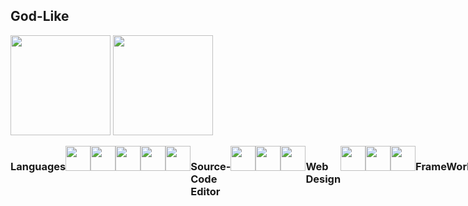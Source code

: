 <!--
**God-Like-is-like-me/God-Like-is-like-me** is a ✨ _special_ ✨ repository because its `README.md` (this file) appears on your GitHub profile.

Here are some ideas to get you started:

- 🔭 I’m currently working on ...
- 🌱 I’m currently learning ...
- 👯 I’m looking to collaborate on ...
- 🤔 I’m looking for help with ...
- 💬 Ask me about ...
- 📫 How to reach me: ...
- 😄 Pronouns: ...
- ⚡ Fun fact: ...
-->

## God-Like

<p align="center">
<div>	
<img height="160em" src=https://github-readme-stats.vercel.app/api?username=God-Like-is-like-me&show_icons=true&theme=radical/>
<img height="160em" src=https://github-readme-stats.vercel.app/api/top-langs/?username=God-Like-is-like-me&layout=compact&theme=radical/>
</div>
</p>


<!--
[![My GitHub Stats](https://github-readme-stats.vercel.app/api/?username=God-Like-is-like-me&count_private=true&layout=compact&theme=tokyonight&showicons=true)]()
[![My GitHub Language Stats](https://github-readme-stats.vercel.app/api/top-langs/?username=God-Like-is-like-me&langs_count=5&layout=compact&theme=tokyonight)]()	
	
	
[![My GitHub Stats](https://github-readme-stats.vercel.app/api/?username=God-Like-is-like-me&count_private=true&how_icons=true&theme=tokyonight&showicons=true)]()
[![My GitHub Language Stats](https://github-readme-stats.vercel.app/api/top-langs/?username=God-Like-is-like-me&langs_count=5&theme=tokyonight)]()
-->
	


<div style="display: flex"><br>
<h3>Languages</h3>
	<img width="40" src="https://cdn.jsdelivr.net/gh/devicons/devicon/icons/angularjs/angularjs-original.svg" />
	<img width="40" src="https://cdn.jsdelivr.net/gh/devicons/devicon/icons/typescript/typescript-original.svg" />
	<img width="40" src="https://cdn.jsdelivr.net/gh/devicons/devicon/icons/javascript/javascript-plain.svg" />
	<img width="40" src="https://cdn.jsdelivr.net/gh/devicons/devicon/icons/python/python-original.svg" />
	<img width="40" src="https://cdn.jsdelivr.net/gh/devicons/devicon/icons/php/php-original.svg" />
<h3>Source-Code Editor</h3>
	<img width="40" src="https://cdn.jsdelivr.net/gh/devicons/devicon/icons/vscode/vscode-original.svg" />
	<img width="40" src="https://cdn.jsdelivr.net/gh/devicons/devicon/icons/androidstudio/androidstudio-original.svg" />
	<img width="40" src="https://cdn.jsdelivr.net/gh/devicons/devicon/icons/atom/atom-original.svg" />
<h3>Web Design</h3>
	<img width="40" src="https://cdn.jsdelivr.net/gh/devicons/devicon/icons/html5/html5-plain.svg"/>
	<img width="40" src="https://cdn.jsdelivr.net/gh/devicons/devicon/icons/css3/css3-plain.svg" />
	<img width="40"src="https://cdn.jsdelivr.net/gh/devicons/devicon/icons/bootstrap/bootstrap-original.svg" />
<h3>FrameWorks</h3>
	<img width="40" src="https://cdn.jsdelivr.net/gh/devicons/devicon/icons/angularjs/angularjs-original.svg" />
	<img width="40" src="https://cdn.jsdelivr.net/gh/devicons/devicon/icons/ionic/ionic-original.svg" />
	<img width="40" src="https://cdn.jsdelivr.net/gh/devicons/devicon/icons/react/react-original.svg" />
	<img width="40" src="https://cdn.jsdelivr.net/gh/devicons/devicon/icons/nodejs/nodejs-original.svg" />
	<img width="40" src="https://cdn.jsdelivr.net/gh/devicons/devicon/icons/npm/npm-original-wordmark.svg" />
<h3>Data Bases</h3>
	<img width="40" src="https://cdn.jsdelivr.net/gh/devicons/devicon/icons/mysql/mysql-original.svg" />
	<img width="40" src="https://cdn.jsdelivr.net/gh/devicons/devicon/icons/mongodb/mongodb-original.svg" />
	<img width="40" src="https://cdn.jsdelivr.net/gh/devicons/devicon/icons/express/express-original.svg" />
	<img width="40" src="https://cdn.jsdelivr.net/gh/devicons/devicon/icons/sequelize/sequelize-original.svg" /> 
	<img width="40" src="https://cdn.jsdelivr.net/gh/devicons/devicon/icons/vscode/vscode-original.svg" />
<h3>OS</h3>
	<img width="40" src="https://cdn.jsdelivr.net/gh/devicons/devicon/icons/android/android-original.svg" />
	<img width="40" src="https://cdn.jsdelivr.net/gh/devicons/devicon/icons/linux/linux-original.svg" />
	<img width="40"src="https://cdn.jsdelivr.net/gh/devicons/devicon/icons/debian/debian-original.svg" />
<h3>Graphics</h3>
	<img width="40" src="https://cdn.jsdelivr.net/gh/devicons/devicon/icons/blender/blender-original.svg" />
	<img width="40" src="https://cdn.jsdelivr.net/gh/devicons/devicon/icons/inkscape/inkscape-original.svg" />
	<img width="40" src="https://cdn.jsdelivr.net/gh/devicons/devicon/icons/gimp/gimp-original.svg" />
</div>
<!---https://devicon.dev/--->
<br>

